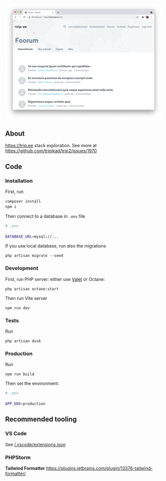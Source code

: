 ![](./screenshot.png)

## About

https://trip.ee stack exploration. See more at https://github.com/tripikad/trip2/issues/1970

## Code

### Installation

First, run

```sh
composer install
npm i
```

Then connect to a database in `.env` file

```sh
# .env

DATABASE_URL=mysql://...
```

If you use local database, run also the migrations

```
php artisan migrate --seed
```

### Development

First, run PHP server: either use [Valet](https://laravel.com/docs/8.x/valet) or Octane:

```
php artisan octane:start
```

Then run Vite server

```
npm run dev
```

### Tests

Run

```
php artisan dusk
```

### Production

Run

```
npm run build
```

Then set the environment:

```sh
# .env

APP_ENV=production
```

## Recommended tooling

### VS Code

See [/.vscode/extensions.json](/.vscode/extensions.json)

### PHPStorm

**Tailwind Formatter** https://plugins.jetbrains.com/plugin/13376-tailwind-formatter/
